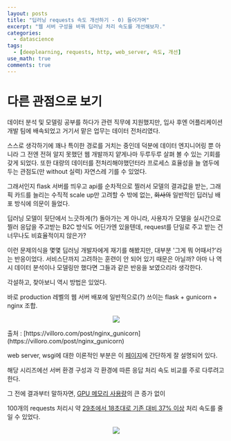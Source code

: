 ```yaml
---
layout: posts
title: "딥러닝 requests 속도 개선하기 - 0) 들어가며" 
excerpt: "웹 서버 구성을 바꿔 딥러닝 처리 속도를 개선해보자."
categories:
  - datascience
tags:
  - [deeplearning, requests, http, web_server, 속도, 개선]
use_math: true
comments: true
---
```


# 다른 관점으로 보기

데이터 분석 및 모델링 공부를 하다가 관련 직무에 지원했지만, 입사 후엔 어플리케이션 개발 팀에 배속되었고 거기서 맡은 업무는 데이터 전처리였다. 

스스로 생각하기에 꽤나 특이한 경로를 거치는 중인데 덕분에 데이터 엔지니어링 뿐 아니라 그 전엔 전혀 알지 못했던 웹 개발까지 얕게나마 두루두루 살펴 볼 수 있는 기회를 갖게 되었다. 또한 대량의 데이터를 전처리해야했던터라 프로세스 효율성을 늘 염두에 두는 관점도(만 without 실력) 자연스레 기를 수 있었다.

그래서인지 flask 서버를 띄우고 api를 순차적으로 찔러서 모델의 결과값을 받는, 그래픽 카드를 늘리는 수직적 scale up만 고려할 수 밖에 없는, ~~회사의~~ 일반적인 딥러닝 배포 방식에 의문이 들었다. 

딥러닝 모델이 뒷단에서 느긋하게(?) 돌아가는 게 아니라, 사용자가 모델을 실시간으로 찔러 응답을 주고받는 B2C 방식도 어딘가엔 있을텐데, request를 단일로 주고 받는 건 너무나도 비효율적이지 않은가?

이런 문제의식을 몇몇 딥러닝 개발자에게 재기를 해봤지만, 대부분 '그게 뭐 어때서?'라는 반응이었다. 서비스단까지 고려하는 훈련이 안 되어 있기 때문은 아닐까? 아마 나 역시 데이터 분석이나 모델링만 했다면 그들과 같은 반응을 보였으리라 생각한다.

각설하고, 찾아보니 역시 방법은 있었다.

바로 production 레벨의 웹 서버 배포에 일반적으로(?) 쓰이는 flask + gunicorn + nginx  조합. 

<p align="center"><img src="https://user-images.githubusercontent.com/61413986/131207543-47d45351-f27a-4b55-8ea9-78540a2ec6de.png"></p>
출처 : [https://villoro.com/post/nginx_gunicorn](https://villoro.com/post/nginx_gunicorn)

web server, wsgi에 대한 이론적인 부분은 이 [페이지](https://wikidocs.net/75556)에 간단하게 잘 설명되어 있다. 

해당 시리즈에선 서버 환경 구성과 각 환경에 따른 응답 처리 속도 비교를 주로 다루려고 한다.

그 전에 결과부터 말하자면, <U>GPU 메모리 사용량</U>의 큰 증가 없이

100개의 requests 처리시 약 <U>29초에서 18초대로 기존 대비 37% 이상</U> 처리 속도를 줄일 수 있었다. 

<p align="center"><img src="https://user-images.githubusercontent.com/61413986/131207541-62921987-e0a4-4cd4-8a03-32c14c8d1585.png"></p>
